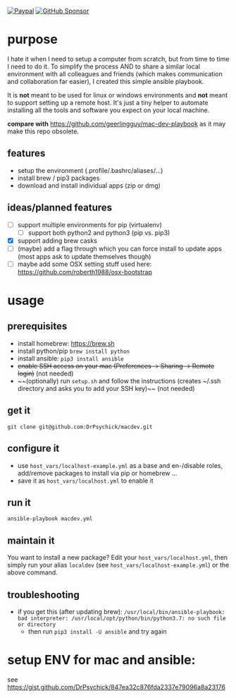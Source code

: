 [![Paypal](https://img.shields.io/badge/donate-paypal-00457c.svg?logo=paypal)](https://www.paypal.com/cgi-bin/webscr?cmd=_s-xclick&hosted_button_id=FTXDN7LCDWUEA&source=url)
[![GitHub Sponsor](https://img.shields.io/badge/github-sponsor-blue?logo=github)](https://github.com/sponsors/DrPsychick)

# purpose
I hate it when I need to setup a computer from scratch, but from time to time I need to do it. To simplify the process AND to share a similar local environment with all colleagues and friends (which makes communication and collaboration far easier), I created this simple ansible playbook.

It is **not** meant to be used for linux or windows environments and **not** meant to support setting up a remote host. It's just a tiny helper to automate installing all the tools and software you expect on your local machine.

**compare with** https://github.com/geerlingguy/mac-dev-playbook as it may make this repo obsolete.

## features
* setup the environment (.profile/.bashrc/aliases/...)
* install brew / pip3 packages
* download and install individual apps (zip or dmg)

## ideas/planned features
* [ ] support multiple environments for pip (virtualenv) 
  * [ ] support both python2 and python3 (pip vs. pip3)
* [x] support adding brew casks
* [ ] (maybe) add a flag through which you can force install to update apps (most apps ask to update themselves though)
* [ ] maybe add some OSX setting stuff used here: https://github.com/roberth1988/osx-bootstrap

# usage
## prerequisites
* install homebrew: https://brew.sh
* install python/pip `brew install python`
* install ansible: `pip3 install ansible`
* ~~enable SSH access on your mac (Preferences -> Sharing -> Remote login)~~ (not needed)
* ~~(optionally) run `setup.sh` and follow the instructions (creates ~/.ssh directory and asks you to add your SSH key)~~ (not needed)

## get it
`git clone git@github.com:DrPsychick/macdev.git` 

## configure it
* use `host_vars/localhost-example.yml` as a base and en-/disable roles, add/remove packages to install via pip or homebrew ...
* save it as `host_vars/localhost.yml` to enable it

## run it
`ansible-playbook macdev.yml`

## maintain it
You want to install a new package? Edit your `host_vars/localhost.yml`, then simply run your alias `localdev` (see `host_vars/localhost-example.yml`) or the above command.

## troubleshooting
* if you get this (after updating brew): `/usr/local/bin/ansible-playbook: bad interpreter: /usr/local/opt/python/bin/python3.7: no such file or directory`
  * then run `pip3 install -U ansible` and try again

# setup ENV for mac and ansible:
see https://gist.github.com/DrPsychick/847ea32c876fda2337e79096a8a23176
